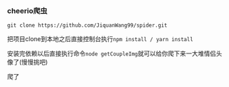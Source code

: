 ### cheerio爬虫

`git clone https://github.com/JiquanWang99/spider.git`

把项目clone到本地之后直接控制台执行`npm install / yarn install`

安装完依赖以后直接执行命令`node getCoupleImg`就可以给你爬下来一大堆情侣头像了(慢慢挑吧)

爬了
